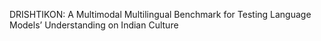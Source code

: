 DRISHTIKON: A Multimodal Multilingual Benchmark for Testing Language Models’ Understanding on Indian Culture
